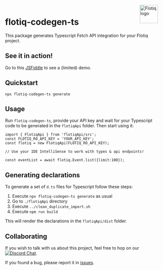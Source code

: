 <a href="https://flotiq.com/">
    <img src="https://editor.flotiq.com/fonts/fq-logo.svg" alt="Flotiq logo" title="Flotiq" align="right" height="60" />
</a>


flotiq-codegen-ts
=================

This package generates Typescript Fetch API integration for your Flotiq project.


## See it in action!

Go to this [JSFiddle](https://jsfiddle.net/o5rafnpw/1/) to see a (limited) demo.

## Quickstart

```
npx flotiq-codegen-ts generate
```

## Usage

Run `flotiq-codegen-ts`, provide your API key and wait for your Typescript code to be generated in the `flotiqApi` folder.
Then start using it:

```
import { FlotiqApi } from 'flotiqApi/src';
const FLOTIQ_RO_API_KEY = 'YOUR_API_KEY';
const flotiq = new FlotiqApi(FLOTIQ_RO_API_KEY);
  
// Use your IDE IntelliSense to work with types & api endpoints!

const eventList = await flotiq.Event.list({limit:100});
```

## Generating declarations

To generate a set of `d.ts` files for Typescript follow these steps:

1. Execute `npx flotiq-codegen-ts generate` as usual
2. Go to `./flotiqApi` directory
3. Execute `../clean_duplicate_import.sh`
4. Execute `npm run build`

This will render the declarations in the `flotiqApi/dist` folder.

## Collaborating

If you wish to talk with us about this project, feel free to hop on our [![Discord Chat](https://img.shields.io/discord/682699728454025410.svg)](https://discord.gg/FwXcHnX).

If you found a bug, please report it in [issues](https://github.com/flotiq/flotiq-codegen-ts).
